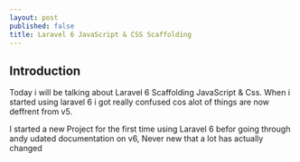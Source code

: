 ```yaml
---
layout: post
published: false
title: Laravel 6 JavaScript & CSS Scaffolding
---
```

## Introduction

Today i will be talking about Laravel 6 Scaffolding JavaScript & Css. 
When i started using laravel 6 i got really confused cos alot of things are now deffrent from v5.

I started a new Project for the first time using Laravel 6 befor going through andy udated documentation on v6, Never new that a lot has actually changed  
